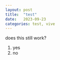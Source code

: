 ```yaml
---
layout: post
title:  "test"
date:   2023-09-23
categories: test, vive
---
```

does this still work?
1. yes
2. no
